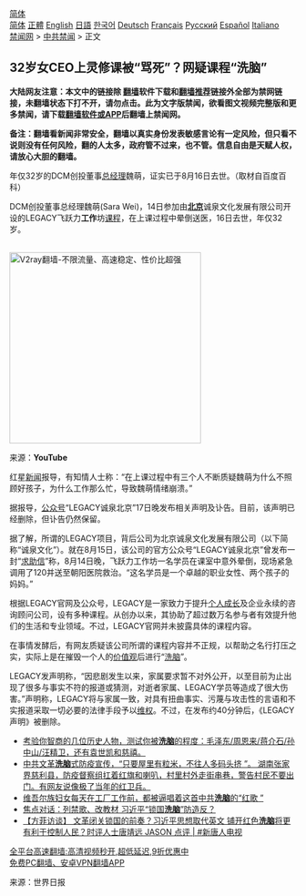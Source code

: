  <!-- 面包屑导航 --> <div class="breadcrumb"><!-- GTranslate: https://gtranslate.io/ -->  <div class="switcher notranslate">  <div class="selected">  <a href="#" onclick="return false;"> 简体</a>  </div>  <div class="option">  <a href="https://www.bannedbook.org" onclick="doGTranslate('zh-CN|zh-CN');jQuery('div.switcher div.selected a').html(jQuery(this).html());return false;" title="简体中文" class="nturl selected"> 简体</a>  <a href="https://www.bannedbook.org/zh-tw/" onclick="doGTranslate('zh-CN|zh-TW');jQuery('div.switcher div.selected a').html(jQuery(this).html());return false;" title="繁體中文" class="nturl"> 正體</a>  <a href="https://www.bannedbook.org/en/" onclick="doGTranslate('zh-CN|en');jQuery('div.switcher div.selected a').html(jQuery(this).html());return false;" title="English" class="nturl"> English</a>  <a href="https://www.bannedbook.org/ja/" onclick="doGTranslate('zh-CN|ja');jQuery('div.switcher div.selected a').html(jQuery(this).html());return false;" title="日本語" class="nturl"> 日語</a>  <a href="https://www.bannedbook.org/ko/" onclick="doGTranslate('zh-CN|ko');jQuery('div.switcher div.selected a').html(jQuery(this).html());return false;" title="한국어" class="nturl"> 한국어</a>  <a href="https://www.bannedbook.org/de/" onclick="doGTranslate('zh-CN|de');jQuery('div.switcher div.selected a').html(jQuery(this).html());return false;" title="Deutsch" class="nturl"> Deutsch</a>  <a href="https://www.bannedbook.org/fr/" onclick="doGTranslate('zh-CN|fr');jQuery('div.switcher div.selected a').html(jQuery(this).html());return false;" title="Français" class="nturl"> Français</a>  <a href="https://www.bannedbook.org/ru/" onclick="doGTranslate('zh-CN|ru');jQuery('div.switcher div.selected a').html(jQuery(this).html());return false;" title="Русский" class="nturl"> Русский</a>  <a href="https://www.bannedbook.org/es/" onclick="doGTranslate('zh-CN|es');jQuery('div.switcher div.selected a').html(jQuery(this).html());return false;" title="Español" class="nturl"> Español</a>  <a href="https://www.bannedbook.org/it/" onclick="doGTranslate('zh-CN|it');jQuery('div.switcher div.selected a').html(jQuery(this).html());return false;" title="Italiano" class="nturl"> Italiano</a>  </div>  </div>      <div class='breadcrumb-sub'><!-- Breadcrumb NavXT 6.3.0 --> <a href="https://www.bannedbook.org/" class="home">禁闻网</a> &gt; <a href="https://www.bannedbook.org/bnews/cbnews/" class="category">中共禁闻</a> &gt; 正文</div></div><h2>32岁女CEO上灵修课被“骂死”？网疑课程“洗脑”</h2> <p class="notice"><b>大陆网友注意：本文中的链接除 <a href="https://github.com/bannedbook/fanqiang" >翻墙</a>软件下载和<a href="https://github.com/killgcd/justmysocks/blob/master/README.md">翻墙推荐</a>链接外全部为禁网链接，未翻墙状态下打不开，请勿点击。此为文字版禁闻，欲看图文视频完整版和更多禁闻，请下载<a href="https://github.com/bannedbook/fanqiang">翻墙软件或APP</a>后翻墙上禁闻网。</p><p>备注：翻墙看新闻非常安全，翻墙以真实身份发表敏感言论有一定风险，但只看不说则没有任何风险，翻的人太多，政府管不过来，也不管。信息自由是天赋人权，请放心大胆的翻墙。</b></p>  <div class="entry"> <p id="conimg">年仅32岁的DCM创投董事<a href="https://www.bannedbook.org/bnews/tag/%E6%80%BB%E7%BB%8F%E7%90%86/" class="st_tag internal_tag" rel="tag" title="标签 总经理 下的日志">总经理</a>魏萌，证实已于8月16日去世。（取材自百度百科）</p> <p>DCM创投董事总经理魏萌(Sara Wei)，14日参加由<strong><a href="https://www.bannedbook.org/bnews/tag/%e5%8c%97%e4%ba%ac/" class="st_tag internal_tag" rel="tag" title="标签 北京 下的日志">北京</a></strong>诚泉文化发展有限公司开设的LEGACY飞跃力<strong>工作</strong>坊<a href="https://www.bannedbook.org/bnews/tag/%E8%AF%BE%E7%A8%8B/" class="st_tag internal_tag" rel="tag" title="标签 课程 下的日志">课程</a>，在上课过程中晕倒送医，16日去世，年仅32岁。</p> <p></p>  <p><br/><a href="https://github.com/bannedbook/fanqiang/wiki/V2ray%E6%9C%BA%E5%9C%BA"><img src="https://raw.githubusercontent.com/bannedbook/fanqiang/master/v2ss/images/v2free.jpg" width="336" alt="V2ray翻墙-不限流量、高速稳定、性价比超强"></a><br/></p> <p>来源：<strong>YouTube</strong></p> <p>红星<span class='wp_keywordlink_affiliate'><a href="https://www.bannedbook.org/" title="新闻">新闻</a></span>报导，有知情人士称：“在上课过程中有三个人不断质疑魏萌为什么不照顾好孩子，为什么工作那么忙，导致魏萌情绪崩溃。”</p>  <p>据报导，<a href="https://www.bannedbook.org/bnews/tag/%E5%85%AC%E4%BC%97%E5%8F%B7/" class="st_tag internal_tag" rel="tag" title="标签 公众号 下的日志">公众号</a>“LEGACY诚泉北京”17日晚发布相关声明及讣告。目前，该声明已经删除，但讣告仍然保留。</p> <p>据了解，所谓的LEGACY项目，背后公司为北京诚泉文化发展有限公司（以下简称“诚泉文化”）。就在8月15日，该公司的官方公众号“LEGACY诚泉北京”曾发布一封“<a href="https://www.bannedbook.org/bnews/tag/%E6%B1%82%E5%8A%A9%E4%BF%A1/" class="st_tag internal_tag" rel="tag" title="标签 求助信 下的日志">求助信</a>”称，8月14日晚，飞跃力工作坊一名学员在课室中意外晕倒，现场紧急调用了120并送至朝阳医院救治。“这名学员是一个卓越的职业女性、两个孩子的妈妈。”</p> <p>根据LEGACY官网及公众号，LEGACY是一家致力于提升<a href="https://www.bannedbook.org/bnews/tag/%E4%B8%AA%E4%BA%BA%E6%88%90%E9%95%BF/" class="st_tag internal_tag" rel="tag" title="标签 个人成长 下的日志">个人成长</a>及企业永续的咨询顾问公司，设有多种课程。从创办以来，其协助了超过数万名参与者有效提升他们的生活和专业领域。不过，LEGACY官网并未披露具体的课程内容。</p>  <p>在事情发酵后，有网友质疑该公司所谓的课程内容并不正规，以帮助之名行打压之实，实际上是在摧毁一个人的<a href="https://www.bannedbook.org/bnews/tag/%E4%BB%B7%E5%80%BC%E8%A7%82/" class="st_tag internal_tag" rel="tag" title="标签 价值观 下的日志">价值观</a>后进行“<a href="https://www.bannedbook.org/bnews/tag/%e6%b4%97%e8%84%91/" class="st_tag internal_tag" rel="tag" title="标签 洗脑 下的日志">洗脑</a>”。</p> <p>LEGACY发声明称，“因悲剧发生以来，家属要求暂不对外公开，以至目前为止出现了很多与事实不符的报道或猜测，对逝者家属、LEGACY学员等造成了很大伤害。”声明称，LEGACY将与家属一致，对具有扭曲事实、污蔑与攻击性的言语和不实报道采取一切必要的法律手段予以<span class='wp_keywordlink_affiliate'><a href="https://www.bannedbook.org/bnews/weiquan/" title="维权" target="_blank">维权</a></span>。不过，在发布约40分钟后，《LEGACY声明》被删除。</p> <ul class='op-related-articles' title='相关阅读'> <li><a href='https://www.bannedbook.org/bnews/bannedvideo/20210820/1609528.html' target='_blank'>考验你智商的几位历史人物，测试你被<b>洗脑</b>的程度：毛泽东/周恩来/蒋介石/孙中山/汪精卫，还有袁世凯和慈禧。</a></li> <li><a href='https://www.bannedbook.org/bnews/bannedvideo/20210815/1606737.html' target='_blank'>中共文革<b>洗脑</b>式防疫宣传，“只要屋里有粒米，不往人多码头挤 ”。 湖南张家界慈利县，防疫督察组扛着红旗和喇叭，村里村外走街串巷，警告村民不要出门。有网友说像极了当年的红卫兵。</a></li> <li><a href='https://www.bannedbook.org/bnews/bannedvideo/20210815/1606672.html' target='_blank'>维吾尔族妇女每天在工厂工作前，都被逼唱着这首中共<b>洗脑</b>的“红歌 ”</a></li> <li><a href='https://www.bannedbook.org/bnews/comments/20210813/1605839.html' target='_blank'>焦点对话：列禁歌、改教材 习近平“锁国<b>洗脑</b>”防造反？</a></li> <li><a href='https://www.bannedbook.org/bnews/bannedvideo/20210811/1604062.html' target='_blank'>【方菲访谈】 文革闭关锁国的前奏？习近平思想取代英文 铺开红色<b>洗脑</b>将更有利于控制人民？时评人士唐靖远 JASON 点评 | #新唐人电视</a></li> </ul> <p class="texttj"> <a href="https://github.com/bannedbook/fanqiang/wiki/V2ray%E6%9C%BA%E5%9C%BA" target="_blank">全平台高速翻墙:高清视频秒开,超低延迟,9折优惠中</a><br/> <a href="https://github.com/bannedbook/fanqiang/wiki/%E7%A6%81%E9%97%BB%E7%BD%91%E5%AE%89%E5%8D%93%E7%BF%BB%E5%A2%99%E6%96%B0%E9%97%BBAPP" target="_blank">免费PC翻墙、安卓VPN翻墙APP</a></p> <p> 来源：世界日报 </p><a name='sharetosocial'></a>  <div style="margin-bottom:5px;padding-bottom:5px;clear:both"> <div id="archive-pix-1" class="banner-ads"> <!-- AuctionX Display platform tag START --> <div id="26318x728x90x621x_ADSLOT2" clicktrack="%%CLICK_URL_ESC%%"></div> <!-- AuctionX Display platform tag END --> </div> <div id="archive-pix-2" class="banner-ads"> <!-- AuctionX Display platform tag START --> <div id="26315x300x250x621x_ADSLOT2" clicktrack="%%CLICK_URL_ESC%%"></div> <!-- AuctionX Display platform tag END --> </div> </div>  <div id="archive-pix-1" class="banner-ads"> <!-- AuctionX Display platform tag START --> <div id="26318x728x90x621x_ADSLOT3" clicktrack="%%CLICK_URL_ESC%%"></div> <!-- AuctionX Display platform tag END --> </div> </div><!--END ENTRY--> 